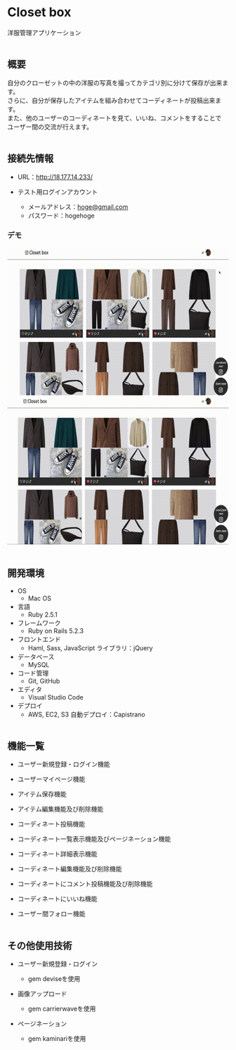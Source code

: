 # Closet box

洋服管理アプリケーション
<br><br>

## 概要

自分のクローゼットの中の洋服の写真を撮ってカテゴリ別に分けて保存が出来ます。  
さらに、自分が保存したアイテムを組み合わせてコーディネートが投稿出来ます。  
また、他のユーザーのコーディネートを見て、いいね、コメントをすることで
ユーザー間の交流が行えます。
<br><br>

## 接続先情報

- URL：http://18.177.14.233/

- テスト用ログインアカウント
  - メールアドレス：hoge@gmail.com
  - パスワード：hogehoge

### デモ

![](app/assets/images/closetbox録画1.mov.gif)
![](app/assets/images/closetbox録画2.mov.gif)
<br><br>

## 開発環境
- OS
  - Mac OS
- 言語
  - Ruby 2.5.1
- フレームワーク
  - Ruby on Rails 5.2.3
- フロントエンド
  - Haml, Sass, JavaScript ライブラリ：jQuery
- データベース
  - MySQL
- コード管理
  - Git, GitHub
- エディタ
  - Visual Studio Code
- デプロイ
  - AWS, EC2, S3 自動デプロイ：Capistrano
<br><br>

## 機能一覧

- ユーザー新規登録・ログイン機能

- ユーザーマイページ機能

- アイテム保存機能

- アイテム編集機能及び削除機能

- コーディネート投稿機能

- コーディネート一覧表示機能及びページネーション機能

- コーディネート詳細表示機能

- コーディネート編集機能及び削除機能

- コーディネートにコメント投稿機能及び削除機能

- コーディネートにいいね機能

- ユーザー間フォロー機能
<br><br>

## その他使用技術

- ユーザー新規登録・ログイン
  - gem deviseを使用

- 画像アップロード
  - gem carrierwaveを使用

- ページネーション
  - gem kaminariを使用